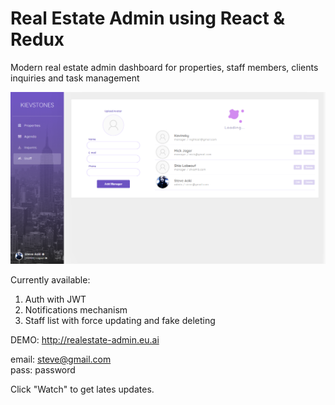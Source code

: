 # Real Estate Admin using React & Redux 

Modern real estate admin dashboard for properties, staff members, clients inquiries and task management

![Staff section](/public/static/images/screenshots/staff.png?raw=true "Staff section")

Currently available:<br/>
1. Auth with JWT<br/>
2. Notifications mechanism<br/>
2. Staff list with force updating and fake deleting<br/>

DEMO: http://realestate-admin.eu.ai

email: steve@gmail.com<br/>
pass:  password

Click "Watch" to get lates updates.
